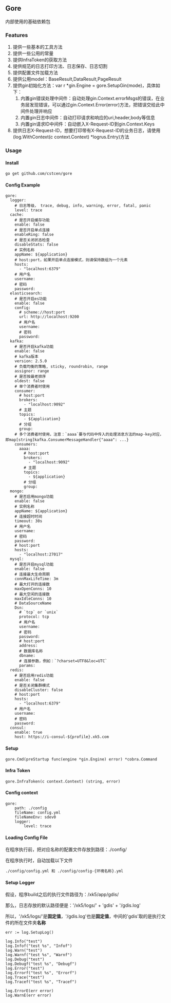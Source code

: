 ## Gore

内部使用的基础依赖包

### Features

1. 提供一些基本的工具方法
2. 提供一些公用的常量
3. 提供InfraToken的获取方法
4. 提供规范的日志打印方法、日志保存、日志切割
5. 提供配置文件加载方法
6. 提供公用model：BaseResult,DataResult,PageResult
7. 提供gin初始化方法：var r *gin.Engine = gore.SetupGin(mode)，具体如下：
    1. 内置gin错误处理中间件：自动处理gin.Context.errorMsgs的错误，在业务层发现错误，可以通过gin.Context.Error(error)方法，把错误交给此中间件处理并响应
    2. 内置gin日志中间件：自动打印请求和响应的uri,header,body等信息
    3. 内置gin请求ID中间件：自动嵌入X-Request-ID到gin.Context.Keys
8. 提供日志X-Request-ID，想要打印带有X-Request-ID的业务日志，请使用(log.WithContext(c context.Context) *logrus.Entry)方法

### Usage

#### Install

    go get github.com/cstcen/gore

#### Config Example

    gore:
      logger:
        # 日志等级， trace, debug, info, warning, error, fatal, panic
        level: trace
      cache:
        # 是否开启缓存功能
        enable: false
        # 是否开启单点连接
        enableRing: false
        # 是否关闭状态检查
        disableStats: false
        # 实例名称
        appName: ${application}
        # host:port，如果开启单点连接模式，则请保持数组为一个元素
        hosts:
          - "localhost:6379"
        # 用户名
        username:
        # 密码
        password:
      elasticsearch:
        # 是否开启es功能
        enable: false
        config:
          # scheme://host:port
          url: http://localhost:9200
          # 用户名
          username:
          # 密码
          password:
      kafka:
        # 是否开启kafka功能
        enable: false
        # kafka版本
        version: 2.5.0
        # 负载均衡的策略, sticky, roundrobin, range
        assignor: range
        # 是否按最老排序
        oldest: false
        # 单个消费者时使用
        consumer:
          # host:port
          brokers:
            - "localhost:9092"
          # 主题
          topics:
            - ${application}
          # 分组
          group:
        # 多个消费者时使用，注意：`aaaa`要与代码中传入的处理消息方法的map-key对应，即map[string]kafka.ConsumerMessageHandler{"aaaa": ...}
        consumers:
          aaaa:
            # host:port
            brokers:
              - "localhost:9092"
            # 主题
            topics:
              - ${application}
            # 分组
            group:
      mongo:
        # 是否启用mongo功能
        enable: false
        # 实例名称
        appName: ${application}
        # 连接超时时间
        timeout: 30s
        # 用户名
        username:
        # 密码
        password:
        # host:port
        hosts:
          - "localhost:27017"
      mysql:
        # 是否开启mysql功能
        enable: false
        # 连接最大生命周期
        connMaxLifeTime: 3m
        # 最大打开的连接数
        maxOpenConns: 10
        # 最大空闲的连接数
        maxIdleConns: 10
        # DataSourceName
        Dsn:
          # `tcp` or `unix`
          protocol: tcp
          # 用户名
          username:
          # 密码
          password:
          # host:port
          address:
          # 数据库名称
          dbname:
          # 连接参数，例如：`?charset=UTF8&loc=UTC`
          params:
      redis:
        # 是否启用redis功能
        enable: false
        # 是否关闭集群模式
        disableCluster: false
        # host:port
        hosts:
          - "localhost:6379"
        # 用户名
        username:
        # 密码
        password:
      consul:
        enable: true
        host: https://i-consul-${profile}.xk5.com

#### Setup

    gore.Cmd(preStartup func(engine *gin.Engine) error) *cobra.Command

#### Infra Token

    gore.InfraToken(c context.Context) (string, error)

#### Config context

    gore:
        path: ./config
        fileName: config.yml
        fileNameEnv: sdev0
        logger:
            level: trace

#### Loading Config File

在程序执行前，把对应名称的配置文件存放到路径：./config/

在程序执行时，自动加载以下文件

    ./config/config.yml 和 ./config/config-{环境名称}.yml

#### Setup Logger

假设，程序build之后的执行文件路径为：/xk5/app/gdis/

那么，日志存放的默认路径便是：'/xk5/logs/' + 'gdis' + '/gdis.log'

所以，'/xk5/logs/'是**固定值**，'/gdis.log'也是**固定值**，中间的'gdis'取的是执行文件的所在文件夹**名称**

    err := log.SetupLog()
    
    log.Info("test")
    log.Infof("test %s", "Infof")
    log.Warn("test")
    log.Warnf("test %s", "Warnf")
    log.Debug("test")
    log.Debugf("test %s", "Debugf")
    log.Error("test")
    log.Errorf("test %s", "Errorf")
    log.Trace("test")
    log.Tracef("test %s", "Tracef")
    
    log.ErrorE(err error)
    log.WarnE(err error)
    